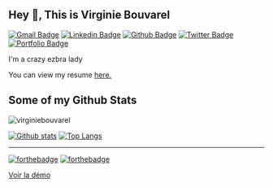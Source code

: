 



## Hey 👋, This is Virginie Bouvarel
[![Gmail Badge](https://img.shields.io/badge/-vbouvarel@lilo.org-c14438?style=flat&logo=Gmail&logoColor=white&link=mailto:vbouvarel@lilo.org)](mailto:vbouvarel@lilo.org) 
[![Linkedin Badge](https://img.shields.io/badge/-vbouvarel@lilo.org-0072b1?style=flat&logo=Linkedin&logoColor=white&link=https://www.linkedin.com/in/vbouvarel@lilo.org/)](https://www.linkedin.com/in/vbouvarel@lilo.org/) [![Github Badge](https://img.shields.io/badge/-virginiebouvarel-grey?style=flat&logo=github&logoColor=white&link=https://github.com/virginiebouvarel/)](https://www.github.com/virginiebouvarel/) [![Twitter Badge](https://img.shields.io/badge/-vbouvarel@lilo.org-00acee?style=flat&logo=twitter&logoColor=white&link=https://twitter.com/vbouvarel@lilo.org/)](https://www.twitter.com/vbouvarel@lilo.org/) [![Portfolio Badge](https://img.shields.io/badge/portfolio-web-blue?style=flat&link=vbouvarel@lilo.org/)](vbouvarel@lilo.org/) <p align='left'>I'm a crazy ezbra lady</p><p align='left'> You can view my resume <a href='vbouvarel@lilo.org ' target=_blank><u>here</u>.</a></p>

## Some of my Github Stats
<p align=left> <img src=https://komarev.com/ghpvc/?username=virginiebouvarel alt=virginiebouvarel /> </p>

[![Github stats](https://github-readme-stats.vercel.app/api?username=virginiebouvarel&show_icons=true&include_all_commits=true&theme=tokyonight)](https://github.com/virginiebouvarel/github-readme-stats)
[![Top Langs](https://github-readme-stats.vercel.app/api/top-langs/?username=virginiebouvarel&layout=compact&theme=tokyonight)](https://github.com/virginiebouvarel/github-readme-stats)



___

[![forthebadge](http://forthebadge.com/images/badges/built-with-love.svg)](http://forthebadge.com) [![forthebadge](https://forthebadge.com/images/badges/powered-by-coffee.svg)](https://forthebadge.com)



[Voir la démo](https://virginiebouvarel.github.io/sass-sandbox/dist/)


